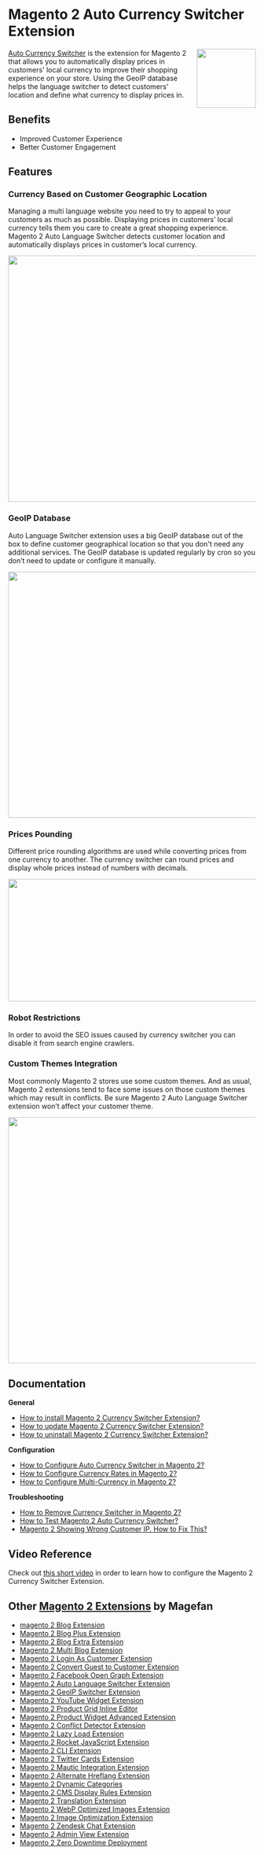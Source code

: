 # Magento 2 Auto Currency Switcher Extension
<img align="right" width="120" height="120" src="https://cm.magefan.com/mf_webp/jpg/media/catalog/product/cache/016c1dcfcd29d2b85ead3d1156d7ba11/i/c/icon-auto-currency-switcher_1.webp">

[Auto  Currency Switcher](https://magefan.com/magento-2-currency-switcher-auto-currency-by-country) is the extension for Magento 2 that allows you to automatically display prices in customers' local currency to improve their shopping experience on your store. Using the GeoIP database helps the language switcher to detect customers’ location and define what currency to display prices in.

## Benefits

* Improved Customer Experience
* Better Customer Engagement

## Features
### Currency Based on Customer Geographic Location

Managing a multi language website you need to try to appeal to your customers as much as possible. Displaying prices in customers’ local currency tells them you care to create a great shopping experience. Magento 2 Auto Language Switcher detects customer location and automatically displays prices in customer’s local currency.

<p align="center">
  <img width="800" height="500" src="https://cm.magefan.com/catalog/product/a/u/auto-currency-switcher-3-min.jpg">
</p>

### GeoIP Database

Auto Language Switcher extension uses a big GeoIP database out of the box to define customer geographical location so that you don't need any additional services. The GeoIP database is updated regularly by cron so you don’t need to update or configure it manually.

<p align="center">
  <img width="800" height="500" src="https://cm.magefan.com/catalog/product/m/a/magento-2-geoip-database.png">
</p>

### Prices Pounding

Different price rounding algorithms are used while converting prices from one currency to another. The currency switcher can round prices and display whole prices instead of numbers with decimals.

<p align="center">
  <img width="600" height="249" src="https://cm.magefan.com/mf_webp/png/media/wysiwyg/products/acs/magento2-rounding-prices.webp">
</p>

### Robot Restrictions

In order to avoid the SEO issues caused by currency switcher you can disable it from search engine crawlers.

### Custom Themes Integration

Most commonly Magento 2 stores use some custom themes. And as usual, Magento 2 extensions tend to face some issues on those custom themes which may result in conflicts. Be sure Magento 2 Auto Language Switcher extension won’t affect your customer theme.
<p align="center">
  <img width="800" height="500" src="https://cm.magefan.com/catalog/product/a/u/auto-currency-switcher-1-min.jpg">
</p>


## Documentation

**General**
* [How to install Magento 2 Currency Switcher Extension?](https://magefan.com/blog/magento2-auto-currency-switcher-extension-installation)
* [How to update Magento 2 Currency Switcher Extension?](https://magefan.com/blog/update-magefan-auto-currency-switcher-extension)
* [How to uninstall Magento 2 Currency Switcher Extension?](https://magefan.com/blog/uninstall-magefan-auto-currency-switcher-extension)

**Configuration**
* [How to Configure Auto Currency Switcher in Magento 2?](https://magefan.com/blog/configure-magento2-auto-currency-switcher)
* [How to Configure Currency Rates in Magento 2?](https://magefan.com/blog/configure-currency-rates-in-magento-2)
* [How to Configure Multi-Currency in Magento 2?](https://magefan.com/blog/how-to-configure-multi-currency-in-magento-2)

**Troubleshooting**
* [How to Remove Currency Switcher in Magento 2?](https://magefan.com/how-to-remove-currency-switcher-in-magento-2)
* [How to Test Magento 2 Auto Currency Switcher?](https://magefan.com/blog/testing-magento-2-geo-currency-switcher)
* [Magento 2 Showing Wrong Customer IP. How to Fix This?](https://magefan.com/blog/magento-2-showing-wrong-customer-ip)

## Video Reference

Check out [this short video](https://www.youtube.com/watch?v=HQQzPeYMwUI) in order to learn how to configure the Magento 2 Currency Switcher Extension.

## Other [Magento 2 Extensions](https://magefan.com/magento2-extensions) by Magefan
  * [magento 2 Blog Extension](https://magefan.com/magento2-blog-extension)
  * [Magento 2 Blog Plus Extension](https://magefan.com/magento2-blog-extension/pricing)
  * [Magento 2 Blog Extra Extension](https://magefan.com/magento2-blog-extension/pricing)
  * [Magento 2 Multi Blog Extension](https://magefan.com/magento-2-multi-blog-extension)
  * [Magento 2 Login As Customer Extension](https://magefan.com/login-as-customer-magento-2-extension)
  * [Magento 2 Convert Guest to Customer Extension](https://magefan.com/magento2-convert-guest-to-customer)
  * [Magento 2 Facebook Open Graph Extension](https://magefan.com/magento-2-open-graph-extension-og-tags)
  * [Magento 2 Auto Language Switcher Extension](https://magefan.com/magento-2-auto-language-switcher)
  * [Magento 2 GeoIP Switcher Extension](https://magefan.com/magento-2-geoip-switcher-extension)
  * [Magento 2 YouTube Widget Extension](https://magefan.com/magento2-youtube-extension)
  * [Magento 2 Product Grid Inline Editor](https://magefan.com/magento-2-product-grid-inline-editor)
  * [Magento 2 Product Widget Advanced Extension](https://magefan.com/magento-2-product-widget)
  * [Magento 2 Conflict Detector Extension](https://magefan.com/magento2-conflict-detector)
  * [Magento 2 Lazy Load Extension](https://magefan.com/magento-2-image-lazy-load-extension)
  * [Magento 2 Rocket JavaScript Extension](https://magefan.com/rocket-javascript-deferred-javascript)
  * [Magento 2 CLI Extension](https://magefan.com/magento2-cli-extension)
  * [Magento 2 Twitter Cards Extension](https://magefan.com/magento-2-twitter-cards-extension)
  * [Magento 2 Mautic Integration Extension](https://magefan.com/magento-2-mautic-extension)
  * [Magento 2 Alternate Hreflang Extension](https://magefan.com/magento2-alternate-hreflang-extension)
  * [Magento 2 Dynamic Categories](https://magefan.com/magento-2-dynamic-categories)
  * [Magento 2 CMS Display Rules Extension](https://magefan.com/magento-2-cms-display-rules-extension)
  * [Magento 2 Translation Extension](https://magefan.com/magento-2-translation-extension)
  * [Magento 2 WebP Optimized Images Extension](https://magefan.com/magento-2-webp-optimized-images)
  * [Magento 2 Image Optimization Extension](https://magefan.com/magento-2-image-optimization)
  * [Magento 2 Zendesk Chat Extension](https://magefan.com/magento-2-zendesk-chat-extension)
  * [Magento 2 Admin View Extension](https://magefan.com/magento-2-admin-view-extension)
  * [Magento 2 Zero Downtime Deployment](https://magefan.com/blog/magento-2-zero-downtime-deployment)

